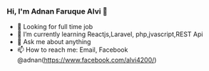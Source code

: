 ### Hi, I'm Adnan Faruque Alvi 👋

- 🔭 Looking for full time job
- 🌱 I’m currently learning Reactjs,Laravel, php,jvascript,REST Api
- 💬 Ask me about anything
- 📫 How to reach me: Email, Facebook @adnan(https://www.facebook.com/alvi4200/)


